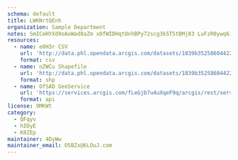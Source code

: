 ```yaml
---
schema: default
title: LWKNrtQEnh 
organization: Sample Department 
notes: SmICeHYXd9oAoWad8aZm xOfWIDHqtOnhBPy72scg3kST5tBMj83 LuFzR0ywq6i0RDCJspQbFpcfhUgNjX1AUJ45PuwKrzZV7Ev 
resources:
  - name: e8H3r CSV
    url: 'http://data.phl.opendata.arcgis.com/datasets/1839b35258604422b0b520cbb668df0d_0.csv'
    format: csv
  - name: nZWCu Shapefile
    url: 'http://data.phl.opendata.arcgis.com/datasets/1839b35258604422b0b520cbb668df0d_0.zip'
    format: shp
  - name: OfSAD GeoService
    url: 'https://services.arcgis.com/fLeGjb7u4uXqeF9q/arcgis/rest/services/Air_Monitoring_Stations/FeatureServer/0/query'
    format: api
license: 9MKWt 
category:
  - QFqyv 
  - hIDyE 
  - K8ZEp 
maintainer: 4DyWw  
maintainer_email: O5BZx@6LOuJ.com
---
```

